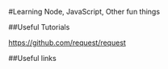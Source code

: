 
#Learning Node, JavaScript, Other fun things

##Useful Tutorials

https://github.com/request/request

##Useful links
